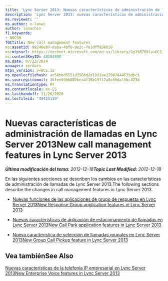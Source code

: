 ```yaml
---
title: 'Lync Server 2013: Nuevas características de administración de llamadas'
description: 'Lync Server 2013: nuevas características de administración de llamadas.'
ms.reviewer: ''
ms.author: v-lanac
author: lanachin
f1.keywords:
- NOCSH
TOCTitle: New call management features
ms:assetid: 99246e87-daba-4bf0-9e2c-763dffa56b58
ms:mtpsurl: https://technet.microsoft.com/en-us/library/Gg398789(v=OCS.15)
ms:contentKeyID: 48184880
ms.date: 07/23/2014
manager: serdars
mtps_version: v=OCS.15
ms.openlocfilehash: ac58bbd5551d3566d2d1032ae22087844535dbc5
ms.sourcegitcommit: 36fee89bb887bea4f18b19f17a8c69daf5bc423d
ms.translationtype: MT
ms.contentlocale: es-ES
ms.lasthandoff: 11/26/2020
ms.locfileid: "49425139"
---
```

# <a name="new-call-management-features-in-lync-server-2013"></a><span data-ttu-id="c4009-103">Nuevas características de administración de llamadas en Lync Server 2013</span><span class="sxs-lookup"><span data-stu-id="c4009-103">New call management features in Lync Server 2013</span></span>

<div data-xmlns="http://www.w3.org/1999/xhtml">

<div class="topic" data-xmlns="http://www.w3.org/1999/xhtml" data-msxsl="urn:schemas-microsoft-com:xslt" data-cs="https://msdn.microsoft.com/">

<div data-asp="https://msdn2.microsoft.com/asp">



</div>

<div id="mainSection">

<div id="mainBody"><span data-ttu-id="c4009-104">

<span> </span></span><span class="sxs-lookup"><span data-stu-id="c4009-104">

<span> </span></span></span>

<span data-ttu-id="c4009-105">_**Última modificación del tema:** 2012-12-18_</span><span class="sxs-lookup"><span data-stu-id="c4009-105">_**Topic Last Modified:** 2012-12-18_</span></span>

<span data-ttu-id="c4009-106">En las siguientes secciones se describen los cambios en las características de administración de llamadas de Lync Server 2013.</span><span class="sxs-lookup"><span data-stu-id="c4009-106">The following sections describe the changes in call management features in Lync Server 2013.</span></span>

  - [<span data-ttu-id="c4009-107">Nuevas funciones de las aplicaciones de grupo de respuesta en Lync Server 2013</span><span class="sxs-lookup"><span data-stu-id="c4009-107">New Response Group application features in Lync Server 2013</span></span>](lync-server-2013-new-response-group-application-features.md)

  - [<span data-ttu-id="c4009-108">Nuevas características de aplicación de estacionamiento de llamadas en Lync Server 2013</span><span class="sxs-lookup"><span data-stu-id="c4009-108">New Call Park application features in Lync Server 2013</span></span>](lync-server-2013-new-call-park-application-features.md)

  - [<span data-ttu-id="c4009-109">Nueva característica de selección de llamadas grupales en Lync Server 2013</span><span class="sxs-lookup"><span data-stu-id="c4009-109">New Group Call Pickup feature in Lync Server 2013</span></span>](lync-server-2013-new-group-call-pickup-feature.md)

<div>

## <a name="see-also"></a><span data-ttu-id="c4009-110">Vea también</span><span class="sxs-lookup"><span data-stu-id="c4009-110">See Also</span></span>


[<span data-ttu-id="c4009-111">Nuevas características de la telefonía IP empresarial en Lync Server 2013</span><span class="sxs-lookup"><span data-stu-id="c4009-111">New Enterprise Voice features in Lync Server 2013</span></span>](lync-server-2013-new-enterprise-voice-features.md)  
  

<span data-ttu-id="c4009-112"></div>

</div>

<span> </span>

</div>

</div>

</span><span class="sxs-lookup"><span data-stu-id="c4009-112"></div>

</div>

<span> </span>

</div>

</div>

</span></span></div>

